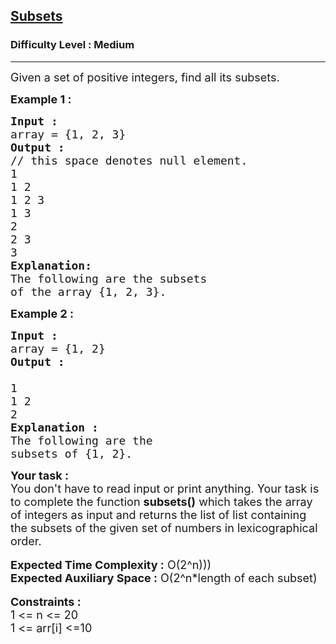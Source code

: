 <h2><a href="https://practice.geeksforgeeks.org/problems/subsets-1613027340/1?utm_source=gfg&utm_medium=article&utm_campaign=bottom_sticky_on_article">Subsets</a></h2><h3>Difficulty Level : Medium</h3><hr><div class="problems_problem_content__Xm_eO"><p><span style="font-size:18px">Given a set of positive integers, find all its subsets.</span></p>

<p><strong><span style="font-size:18px">Example 1 :</span></strong></p>

<pre><span style="font-size:18px"><strong>Input :</strong> </span>
<span style="font-size:18px">array = {1, 2, 3}</span>
<strong><span style="font-size:18px">Output :</span></strong>
<span style="font-size:18px">// this space denotes null element. 
1
1 2
1 2 3
1 3
2
2 3
3</span>
<strong><span style="font-size:18px">Explanation: </span></strong>
<span style="font-size:18px">The following are the subsets 
of the array {1, 2, 3}.</span></pre>

<p><strong><span style="font-size:18px">Example 2 :</span></strong></p>

<pre><strong><span style="font-size:18px">Input :</span></strong>
<span style="font-size:18px">array = {1, 2}</span>
<strong><span style="font-size:18px">Output :
</span></strong><span style="font-size:18px">
1 
1 2
2</span>
<strong><span style="font-size:18px">Explanation :</span></strong>
<span style="font-size:18px">The following are the 
subsets of {1, 2}.</span></pre>

<div><strong><span style="font-size:18px">Your task :</span></strong></div>

<div><span style="font-size:18px">You don't have to read input or print anything. Your task is to complete the function <strong>subsets()</strong> which takes the array of integers as input and returns the list of list containing the subsets of the given set of numbers in lexicographical order.</span></div>

<div>&nbsp;</div>

<div><span style="font-size:18px"><strong>Expected Time Complexity :</strong> O(2^n)))</span></div>

<div><span style="font-size:18px"><strong>Expected Auxiliary Space :</strong> O(2^n*length of each subset)</span></div>

<div>&nbsp;</div>

<div><strong><span style="font-size:18px">Constraints :</span></strong></div>

<div><span style="font-size:18px">1 &lt;= n &lt;= 20</span></div>

<div><span style="font-size:18px">1 &lt;= arr[i] &lt;=10</span></div>
</div>